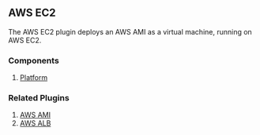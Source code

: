 ## AWS EC2

The AWS EC2 plugin deploys an AWS AMI as a virtual machine, running on AWS EC2.

### Components

1. [Platform](./components/platform/README.md)

### Related Plugins

1. [AWS AMI](/waypoint/integrations/hashicorp/aws-ami)
2. [AWS ALB](/waypoint/integrations/hashicorp/aws-alb)

<!--This plugin does not implement the resource manager framework, so the
"Resources" section is omitted-->
